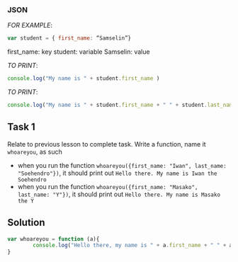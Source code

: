 ### JSON

_FOR EXAMPLE_: 
```javascript
var student = { first_name: “Samselin”}
```
first_name: key
student: variable
Samselin: value

_TO PRINT_:
```javascript
console.log("My name is " + student.first_name )
```
_TO PRINT_: 
```javascript
console.log("My name is " + student.first_name + " " + student.last_name);
```

## Task 1
Relate to previous lesson to complete task.
Write a function, name it `whoareyou`, as such 

* when you run the function `whoareyou({first_name: "Iwan", last_name: "Soehendro"})`, it should print out `Hello there. My name is Iwan the Soehendro`
* when you run the function `whoareyou({first_name: "Masako", last_name: "Y"})`, it should print out `Hello there. My name is Masako the Y`


## Solution

```javascript
var whoareyou = function (a){
        console.log("Hello there, my name is " + a.first_name + " " + a.last_name);
}
```
